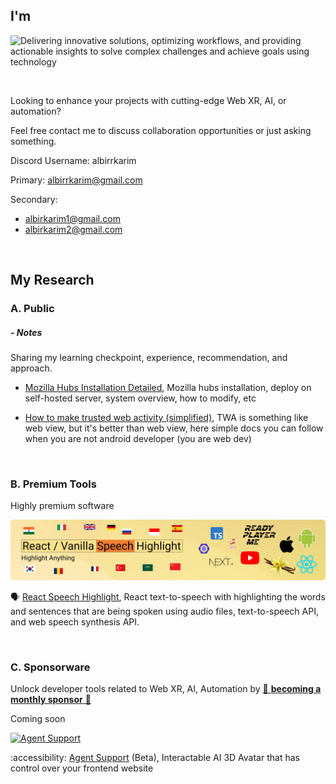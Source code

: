 ## I'm

![Delivering innovative solutions, optimizing workflows, and providing actionable insights to solve complex challenges and achieve goals using technology](https://github.com/user-attachments/assets/7159327a-0abc-4f1e-a767-73905a1b0185)

<br/>

Looking to enhance your projects with cutting-edge Web XR, AI, or automation? 

Feel free contact me to discuss collaboration opportunities or just asking something. 

Discord Username: albirrkarim

Primary: albirrkarim@gmail.com

Secondary: 
- albirkarim1@gmail.com
- albirkarim2@gmail.com

<br/>

## My Research

### A. Public

##### - Notes

Sharing my learning checkpoint, experience, recommendation, and approach.

- [Mozilla Hubs Installation Detailed](https://github.com/albirrkarim/mozilla-hubs-installation-detailed), Mozilla hubs installation, deploy on self-hosted server, system overview, how to modify, etc

<!--

- [How to Maintenance Server](https://github.com/albirrkarim/how-to-maintenance-server), My personal journal about server maintenance

-->

- [How to make trusted web activity (simplified)](https://github.com/albirrkarim/twa-simplified), TWA is something like web view, but it's better than web view, here simple docs you can follow when you are not android developer (you are web dev)

<!-- 
:bookmark_tabs: [Simple Laravel Tutorial](https://github.com/albirrkarim/simple-laravel-tutorial), About installing on local and laravel + nginx on server
-->

<!-- 

##### - NPM Package
:rainbow: [Dynamic Background Gradient](https://github.com/albirrkarim/dynamic-background-gradient), Dynamic background gradient based on image with javascript
:keyboard: [React Phonetic Transcription](https://github.com/albirrkarim/react-phonetic-transcription), Phonetic transcription tools with react js for input, outputting, etc
-->

<br/>

<!-- 
### B. My Recommendation

:book: [My Device Recommendation For Software Engineer](https://github.com/albirrkarim/best-devices-for-software-engineer), Best laptop, tablet, smartphone, and devices for software engineer (Web developer, AI, Web XR)


<br/>

### C. Future Project

Some interesting projects that I want to do.

:accessibility: [React GPT Web Guide](https://github.com/albirrkarim/react-gpt-web-guide-docs) (Beta) (Pending), Imagine you have an AI that can act as a guide in your website. Can be used as AI Web Accessibility, Web Metaverse NPC, Conversational AI, etc.

-->

### B. Premium Tools

Highly premium software

[![Text To Speech Javascript](https://raw.githubusercontent.com/albirrkarim/react-speech-highlight-demo/main/img/banner.png)](https://github.com/albirrkarim/react-speech-highlight-demo)

:speaking_head: [React Speech Highlight](https://github.com/albirrkarim/react-speech-highlight-demo), React text-to-speech with highlighting the words and sentences that are being spoken using audio files, text-to-speech API, and web speech synthesis API.

<br/>

### C. Sponsorware

Unlock developer tools related to Web XR, AI, Automation by [🌟 **becoming a monthly sponsor** 🌟](https://github.com/sponsors/albirrkarim)

Coming soon

[![Agent Support](https://raw.githubusercontent.com/albirrkarim/react-gpt-web-guide-docs/main/img/banner.png)](https://github.com/albirrkarim/react-gpt-web-guide-docs)

:accessibility: [Agent Support](https://github.com/albirrkarim/react-gpt-web-guide-docs) (Beta), Interactable AI 3D Avatar that has control over your frontend website


<!--

:dart: [Auto Quality Assurance](https://github.com/albirrkarim/auto-quality-assurance-demo) - Something that makes sure your web 100% quality, deep dead link check, interaction brute forcer, no need to write test code /test case, real browser runtime test, gets quality report, get confidence to submit your website to google webmaster / your user, it just works it just good **with just one terminal command**.

[![Laravel React Starter Kit PRO Kit](https://github.com/albirrkarim/laravel-react-starter-kit-pro/blob/main/img/banner.png)](https://github.com/albirrkarim/laravel-react-starter-kit-pro)

:star: [Laravel React Starter Kit PRO](https://github.com/albirrkarim/laravel-react-starter-kit-pro) (Beta) (Pending), A solid and efficient project foundation for laravel and react full stack development. -->

<!--

[![Product Rank Tracker](https://github.com/albirrkarim/albirrkarim/assets/29292018/baa5d2df-6c6d-405d-8ca3-d9e0759152c9)](https://github.com/albirrkarim/product-rank-tracker)

:link: [Product Rank Tracker](https://github.com/albirrkarim/product-rank-tracker) This simple custom program tracks your product ranking in Google, with product link and listed keywords you want to target (watch) no server is required, just with your PC.

 :studio_microphone: [React Voice Recorder PRO](https://github.com/albirrkarim/react-voice-recorder-pro-demo), Features: Automatically remove silence time when recording, smooth cut.

:hammer_and_wrench: [Hubs Kit](https://github.com/albirrkarim/hubs-kit), Laravel integration & material UI react component tool kit for customizing mozilla hubs

:book: [My Web Notes](https://github.com/albirrkarim/my-web-notes), My notes about web development -->

<!--
### Private

I don't share this

<details>
  <summary>Show more</summary>

:seedling: [My Research on Artificial Intelligence](https://github.com/albirrkarim/my-research-on-artificial-intelligence), My thesis projects, personal notes, overview, documentation.
 
:shopping_cart: [Mozilla Hubs Custom Features](https://github.com/albirrkarim/mozilla-hubs-custom-features), List of customizations I made, im not selling this

:page_facing_up: [Mozilla Hubs Optimization](https://github.com/albirrkarim/mozilla-hubs-optimization), Optimize production build, memory efficiency, usage simulation, etc on self-hosted server
  
 :rocket: [State of The Art in Web Development](https://github.com/albirrkarim/web-sota), Latest development tools & methods, yearly trends
</details>

-->

<!-- 

## Support me

Thanks a lot for your support.
 
<a href='https://ko-fi.com/Q5Q0BC92X' target='_blank'><img height='36' style='border:0px;height:36px;' src='https://cdn.ko-fi.com/cdn/kofi3.png?v=3' border='0' alt='Buy Me a Coffee at ko-fi.com' /></a>

<a href="https://trakteer.id/albirrkarim" target="_blank"><img id="wse-buttons-preview" src="https://cdn.trakteer.id/images/embed/trbtn-red-2.png" height="40" style="border:0px;height:40px;" alt="Trakteer Saya"></a>

<a href="https://github.com/sponsors/albirrkarim" title="Github Sponsors">
    <img src="https://github.com/albirrkarim/laravel-react-starter-kit-pro/assets/29292018/00e008ed-8d31-4b4c-a54d-a53ac62d9f91" width="350em">
</a>

-->

<!--
<a href='https://paypal.me/AlbirrKarim' target='_blank'><img height='36' style='border:0px;height:36px;' src='https://user-images.githubusercontent.com/29292018/186840848-65e25ff9-47e2-424b-bfa0-4ca5d027b346.png' border='0' alt='Donate via paypal' /></a>
 -->

